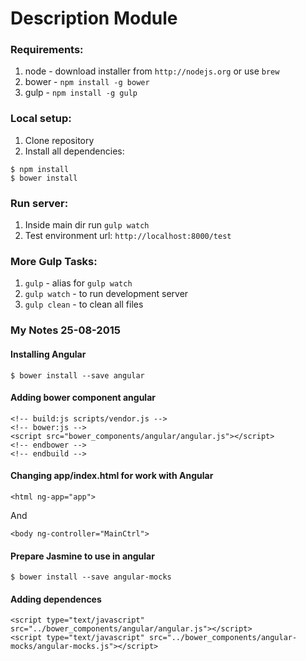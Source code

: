 # Description Module

### Requirements:
1. node - download installer from `http://nodejs.org` or use `brew`
2. bower - `npm install -g bower`
3. gulp - `npm install -g gulp`

### Local setup:
1. Clone repository
2. Install all dependencies:

```
$ npm install
$ bower install
```

### Run server:
1. Inside main dir run `gulp watch`
2. Test environment url: `http://localhost:8000/test`

### More Gulp Tasks:

1. `gulp` - alias for `gulp watch`
2. `gulp watch` - to run development server
3. `gulp clean` - to clean all files


### My Notes 25-08-2015

#### Installing Angular

```
$ bower install --save angular
```

#### Adding bower component angular

```
<!-- build:js scripts/vendor.js -->
<!-- bower:js -->
<script src="bower_components/angular/angular.js"></script>
<!-- endbower -->
<!-- endbuild -->
```

#### Changing app/index.html for work with Angular

```
<html ng-app="app">
```

And
```
<body ng-controller="MainCtrl">
```

#### Prepare Jasmine to use in angular

```
$ bower install --save angular-mocks
```

#### Adding dependences

```
<script type="text/javascript" src="../bower_components/angular/angular.js"></script>
<script type="text/javascript" src="../bower_components/angular-mocks/angular-mocks.js"></script>
```

